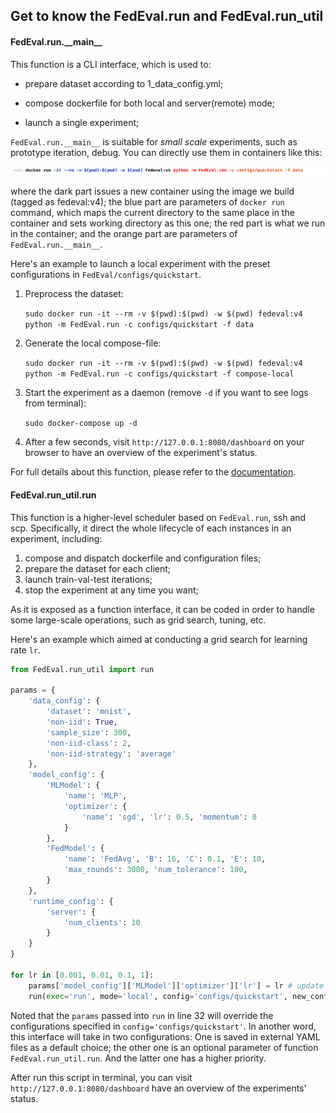 ## Get to know the FedEval.run and FedEval.run_util

#### FedEval.run.\_\_main\_\_

This function is a CLI interface, which is used to:

* prepare dataset according to 1_data_config.yml;

* compose dockerfile for both local and server(remote) mode;
* launch a single experiment;

`FedEval.run.__main__`  is suitable for *small scale* experiments, such as prototype iteration, debug. You can directly use them in containers like this:

![docker run command](../images/docker_run_params.png)

where the dark part issues a new container using the image we build (tagged as fedeval:v4); the blue part are parameters of  `docker run` command, which maps the current directory to the same place in the container and sets working directory as this one; the red part is what we run in the container; and the orange part are parameters of `FedEval.run.__main__`.

Here's an example to launch a local experiment with the preset configurations in `FedEval/configs/quickstart`.

1. Preprocess the dataset: 

   `sudo docker run -it --rm -v $(pwd):$(pwd) -w $(pwd) fedeval:v4 python -m FedEval.run -c configs/quickstart -f data`

1. Generate the local compose-file:

   `sudo docker run -it --rm -v $(pwd):$(pwd) -w $(pwd) fedeval:v4 python -m FedEval.run -c configs/quickstart -f compose-local`

1. Start the experiment as a daemon (remove `-d` if you want to see logs from terminal):

   `sudo docker-compose up -d`

1. After a few seconds, visit `http://127.0.0.1:8080/dashboard` on your browser to have an overview of the experiment's status. 

For full details about this function, please refer to the [documentation]().

#### FedEval.run_util.run

This function is a higher-level scheduler based on `FedEval.run`, ssh and scp. Specifically, it direct the whole lifecycle of each instances in an experiment, including:

1. compose and dispatch dockerfile and configuration files;
1. prepare the dataset for each client;
1. launch train-val-test iterations;
1. stop the experiment at any time you want;

As it is exposed as a function interface, it can be coded in order to handle some large-scale operations, such as grid search, tuning, etc.

Here's an example which aimed at conducting a grid search for learning rate `lr`.

```python
from FedEval.run_util import run

params = {
    'data_config': {
        'dataset': 'mnist',
        'non-iid': True,
        'sample_size': 300,
        'non-iid-class': 2,
        'non-iid-strategy': 'average'
    },
    'model_config': {
        'MLModel': {
            'name': 'MLP',
            'optimizer': {
                'name': 'sgd', 'lr': 0.5, 'momentum': 0
            }
        },
        'FedModel': {
            'name': 'FedAvg', 'B': 16, 'C': 0.1, 'E': 10,
            'max_rounds': 3000, 'num_tolerance': 100,
        }
    },
    'runtime_config': {
        'server': {
            'num_clients': 10
        }
    }
}

for lr in [0.001, 0.01, 0.1, 1]:
    params['model_config']['MLModel']['optimizer']['lr'] = lr # update learning rate in configuration
    run(exec='run', mode='local', config='configs/quickstart', new_config=config + '_tmp', **params)
```

Noted that the `params` passed into `run` in line 32 will override the configurations specified in `config='configs/quickstart'`. In another word, this interface will take in two configurations: One is saved in external YAML files as a default choice; the other one is an optional parameter of function `FedEval.run_util.run`. And the latter one has a higher priority.

After run this script in terminal,  you can visit `http://127.0.0.1:8080/dashboard` have an overview of the experiments' status.


